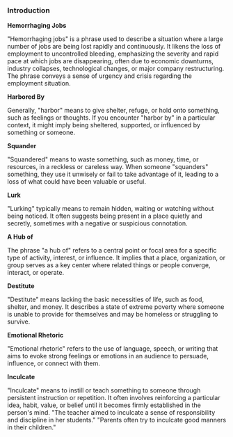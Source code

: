 
### Introduction

**Hemorrhaging Jobs**

"Hemorrhaging jobs" is a phrase used to describe a situation where a large number of jobs are being lost rapidly and continuously. It likens the loss of employment to uncontrolled bleeding, emphasizing the severity and rapid pace at which jobs are disappearing, often due to economic downturns, industry collapses, technological changes, or major company restructuring. The phrase conveys a sense of urgency and crisis regarding the employment situation.

**Harbored By**

Generally, "harbor" means to give shelter, refuge, or hold onto something, such as feelings or thoughts. If you encounter "harbor by" in a particular context, it might imply being sheltered, supported, or influenced by something or someone.

**Squander**

"Squandered" means to waste something, such as money, time, or resources, in a reckless or careless way. When someone "squanders" something, they use it unwisely or fail to take advantage of it, leading to a loss of what could have been valuable or useful.

**Lurk**

"Lurking" typically means to remain hidden, waiting or watching without being noticed. It often suggests being present in a place quietly and secretly, sometimes with a negative or suspicious connotation.

**A Hub of**

The phrase "a hub of" refers to a central point or focal area for a specific type of activity, interest, or influence. It implies that a place, organization, or group serves as a key center where related things or people converge, interact, or operate.

**Destitute**

"Destitute" means lacking the basic necessities of life, such as food, shelter, and money. It describes a state of extreme poverty where someone is unable to provide for themselves and may be homeless or struggling to survive. 

**Emotional Rhetoric**

"Emotional rhetoric" refers to the use of language, speech, or writing that aims to evoke strong feelings or emotions in an audience to persuade, influence, or connect with them.

**Inculcate**

"Inculcate" means to instill or teach something to someone through persistent instruction or repetition. It often involves reinforcing a particular idea, habit, value, or belief until it becomes firmly established in the person's mind. "The teacher aimed to inculcate a sense of responsibility and discipline in her students."
"Parents often try to inculcate good manners in their children."
